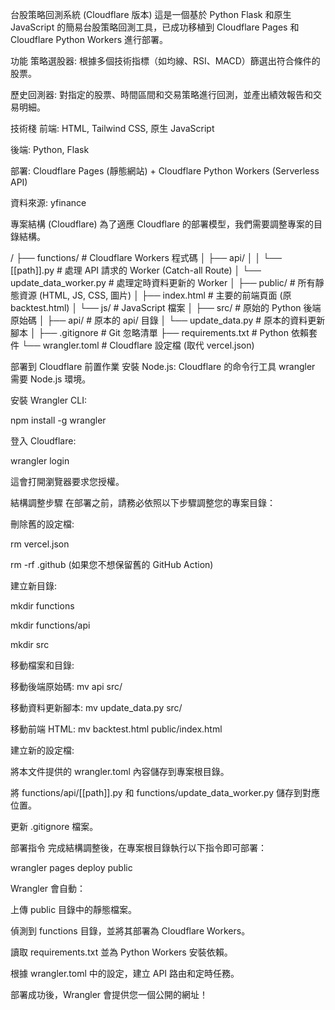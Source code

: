 台股策略回測系統 (Cloudflare 版本)
這是一個基於 Python Flask 和原生 JavaScript 的簡易台股策略回測工具，已成功移植到 Cloudflare Pages 和 Cloudflare Python Workers 進行部署。

功能
策略選股器: 根據多個技術指標（如均線、RSI、MACD）篩選出符合條件的股票。

歷史回測器: 對指定的股票、時間區間和交易策略進行回測，並產出績效報告和交易明細。

技術棧
前端: HTML, Tailwind CSS, 原生 JavaScript

後端: Python, Flask

部署: Cloudflare Pages (靜態網站) + Cloudflare Python Workers (Serverless API)

資料來源: yfinance

專案結構 (Cloudflare)
為了適應 Cloudflare 的部署模型，我們需要調整專案的目錄結構。

/
├── functions/                  # Cloudflare Workers 程式碼
│   ├── api/
│   │   └── [[path]].py         # 處理 API 請求的 Worker (Catch-all Route)
│   └── update_data_worker.py   # 處理定時資料更新的 Worker
│
├── public/                     # 所有靜態資源 (HTML, JS, CSS, 圖片)
│   ├── index.html              # 主要的前端頁面 (原 backtest.html)
│   └── js/                     # JavaScript 檔案
│
├── src/                        # 原始的 Python 後端原始碼
│   ├── api/                    # 原本的 api/ 目錄
│   └── update_data.py          # 原本的資料更新腳本
│
├── .gitignore                  # Git 忽略清單
├── requirements.txt            # Python 依賴套件
└── wrangler.toml               # Cloudflare 設定檔 (取代 vercel.json)

部署到 Cloudflare
前置作業
安裝 Node.js: Cloudflare 的命令行工具 wrangler 需要 Node.js 環境。

安裝 Wrangler CLI:

npm install -g wrangler

登入 Cloudflare:

wrangler login

這會打開瀏覽器要求您授權。

結構調整步驟
在部署之前，請務必依照以下步驟調整您的專案目錄：

刪除舊的設定檔:

rm vercel.json

rm -rf .github (如果您不想保留舊的 GitHub Action)

建立新目錄:

mkdir functions

mkdir functions/api

mkdir src

移動檔案和目錄:

移動後端原始碼: mv api src/

移動資料更新腳本: mv update_data.py src/

移動前端 HTML: mv backtest.html public/index.html

建立新的設定檔:

將本文件提供的 wrangler.toml 內容儲存到專案根目錄。

將 functions/api/[[path]].py 和 functions/update_data_worker.py 儲存到對應位置。

更新 .gitignore 檔案。

部署指令
完成結構調整後，在專案根目錄執行以下指令即可部署：

wrangler pages deploy public

Wrangler 會自動：

上傳 public 目錄中的靜態檔案。

偵測到 functions 目錄，並將其部署為 Cloudflare Workers。

讀取 requirements.txt 並為 Python Workers 安裝依賴。

根據 wrangler.toml 中的設定，建立 API 路由和定時任務。

部署成功後，Wrangler 會提供您一個公開的網址！
